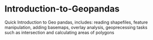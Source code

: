 # Introduction-to-Geopandas
Quick Introduction to Geo pandas, includes: reading shapefiles, feature manipulation, adding basemaps, overlay analysis, geoprecessing tasks such as intersection
and calculating areas of polygons
